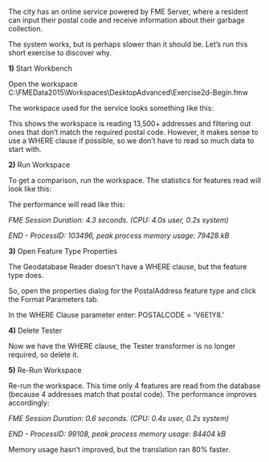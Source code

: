 The city has an online service powered by FME Server, where a resident can input their postal code and receive information about their garbage collection.

The system works, but is perhaps slower than it should be. Let’s run this short exercise to discover why.

**1)** Start Workbench

Open the workspace C:\FMEData2015\Workspaces\DesktopAdvanced\Exercise2d-Begin.fmw

The workspace used for the service looks something like this:

This shows the workspace is reading 13,500+ addresses and filtering out ones that don’t match the required postal code. However, it makes sense to use a WHERE clause if possible, so we don’t have to read so much data to start with.

**2)** Run Workspace

To get a comparison, run the workspace. The statistics for features read will look like this:

The performance will read like this:

*FME Session Duration: 4.3 seconds. (CPU: 4.0s user, 0.2s system)*

*END - ProcessID: 103496, peak process memory usage: 79428 kB*

**3)** Open Feature Type Properties

The Geodatabase Reader doesn’t have a WHERE clause, but the feature type does.

So, open the properties dialog for the PostalAddress feature type and click the Format Parameters tab.

In the WHERE Clause parameter enter: POSTALCODE = 'V6E1Y8.'

**4)** Delete Tester

Now we have the WHERE clause, the Tester transformer is no longer required, so delete it.

**5)** Re-Run Workspace

Re-run the workspace. This time only 4 features are read from the database (because 4 addresses match that postal code). The performance improves accordingly:

*FME Session Duration: 0.6 seconds. (CPU: 0.4s user, 0.2s system)*

*END - ProcessID: 99108, peak process memory usage: 84404 kB*

Memory usage hasn’t improved, but the translation ran 80% faster.